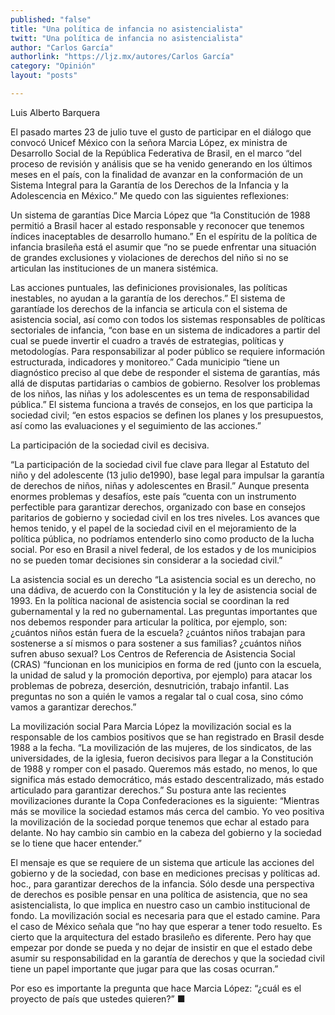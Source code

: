 ```yaml
---
published: "false"
title: "Una política de infancia no asistencialista"
twitt: "Una política de infancia no asistencialista"
author: "Carlos García"
authorlink: "https://ljz.mx/autores/Carlos García"
category: "Opinión"
layout: "posts"

---
```



Luis Alberto Barquera

El pasado martes 23 de julio tuve el gusto de participar en el diálogo que
convocó Unicef México con la señora Marcia López, ex ministra de Desarrollo
Social de la República Federativa de Brasil, en el marco “del proceso de
revisión y análisis que se ha venido generando en los últimos meses en el
país, con la finalidad de avanzar en la conformación de un Sistema Integral
para la Garantía de los Derechos de la Infancia y la Adolescencia en
México.” Me quedo con las siguientes reflexiones:

Un sistema de garantías
Dice Marcia López que “la Constitución de 1988 permitió a Brasil  hacer al
estado responsable y reconocer que tenemos índices inaceptables de
desarrollo humano.” En el espíritu de la política de infancia brasileña
está el asumir que “no se puede enfrentar una situación de grandes
exclusiones y violaciones de derechos del niño si no se articulan las
instituciones de un manera sistémica.

 Las acciones puntuales, las definiciones provisionales, las políticas
inestables, no ayudan a la garantía de los derechos.” El sistema de
garantíade los derechos de la infancia se articula con el sistema de
asistencia social, así como con todos los sistemas responsables de
políticas sectoriales de infancia, “con base en un sistema de indicadores a
partir del cual se puede invertir el cuadro a través de estrategias,
políticas y metodologías. Para responsabilizar al poder público se requiere
información estructurada, indicadores y monitoreo.” Cada municipio “tiene
un diagnóstico preciso al que debe de responder el sistema de garantías,
más allá de disputas partidarias o cambios de gobierno. Resolver los
problemas de los niños, las niñas y los adolescentes es un tema de
responsabilidad pública.” El sistema funciona a través de consejos, en los
que participa la sociedad civil; “en estos espacios se definen los planes y
los presupuestos, así como las evaluaciones y el seguimiento de las
acciones.”

La participación de la sociedad civil es decisiva.

“La participación de la sociedad civil fue clave para llegar al Estatuto
del niño y del adolescente (13 julio de1990), base legal para impulsar la
garantía de derechos de niños, niñas y adolescentes en Brasil.” Aunque
presenta enormes problemas y desafíos, este país “cuenta con un instrumento
perfectible para garantizar derechos, organizado con base en consejos
paritarios de gobierno y sociedad civil en los tres niveles. Los avances
que hemos tenido, y el papel de la sociedad civil en el mejoramiento de la
política pública, no podríamos entenderlo sino como producto de la lucha
social. Por eso en Brasil a nivel federal, de los estados y de los
municipios no se pueden tomar decisiones sin considerar a la sociedad
civil.”

La asistencia social es un derecho
“La asistencia social es un derecho, no una dádiva, de acuerdo con la
Constitución y la ley de asistencia social de 1993. En la política nacional
de asistencia social se coordinan la red gubernamental y la red no
gubernamental. Las preguntas importantes que nos debemos responder para
articular la política, por ejemplo, son: ¿cuántos niños están fuera de la
escuela? ¿cuántos niños trabajan para sostenerse a sí mismos o para
sostener a sus familias? ¿cuántos niños sufren abuso sexual? Los Centros de
Referencia de Asistencia Social (CRAS) “funcionan en los municipios en
forma de red (junto con la escuela, la unidad de salud y la promoción
deportiva, por ejemplo) para atacar los problemas de pobreza, deserción,
desnutrición, trabajo infantil. Las preguntas no son a quién le vamos a
regalar tal o cual cosa, sino cómo vamos a garantizar derechos.”

La movilización social
Para Marcia López la movilización social es la responsable de los cambios
positivos que se han registrado en Brasil desde 1988 a la fecha. “La
movilización de las mujeres, de los sindicatos, de las universidades, de la
iglesia, fueron decisivos para llegar a la Constitución de 1988 y romper
con el pasado. Queremos más estado, no menos, lo que significa más estado
democrático, más estado descentralizado, más estado articulado para
garantizar derechos.” Su postura ante las recientes movilizaciones durante
la Copa Confederaciones es la siguiente: “Mientras más se movilice la
sociedad estamos más cerca del cambio. Yo veo positiva la movilización de
la sociedad porque tenemos que echar al estado para delante. No hay cambio
sin cambio en la cabeza del gobierno y la sociedad se lo tiene que hacer
entender.”

El mensaje es que se requiere de un sistema que articule las acciones del
gobierno y de la sociedad, con base en mediciones precisas y políticas ad.
hoc., para garantizar derechos de la infancia. Sólo desde una perspectiva
de derechos es posible pensar en una política de asistencia, que no sea
asistencialista, lo que implica en nuestro caso un cambio institucional de
fondo. La movilización social es necesaria para que el estado camine. Para
el caso de México señala que “no hay que esperar a tener todo resuelto. Es
cierto que la arquitectura del estado brasileño es diferente. Pero hay que
empezar por donde se pueda y no dejar de insistir en  que el estado debe
asumir su responsabilidad en la garantía de derechos y que la sociedad
civil tiene un papel importante que jugar para que las cosas ocurran.”

Por eso es importante la pregunta que hace Marcia López: “¿cuál es el
proyecto de país que ustedes quieren?” ■

